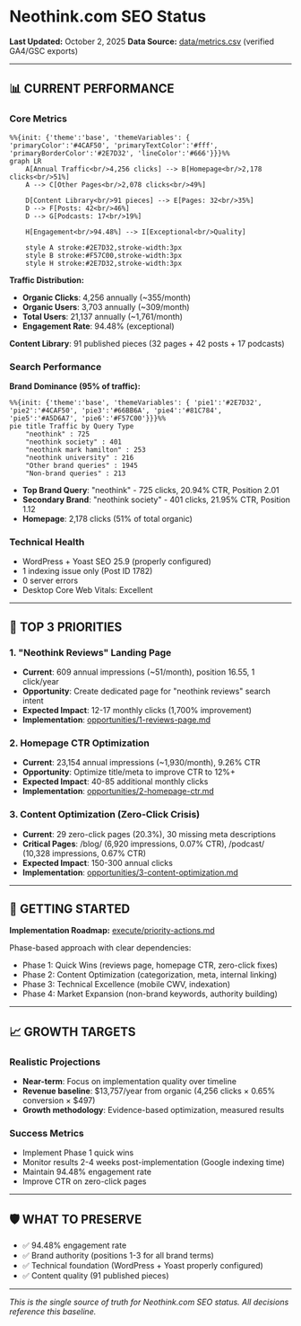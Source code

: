 # Neothink.com SEO Status

**Last Updated:** October 2, 2025
**Data Source:** [data/metrics.csv](data/metrics.csv) (verified GA4/GSC exports)

---

## 📊 CURRENT PERFORMANCE

### Core Metrics
```mermaid
%%{init: {'theme':'base', 'themeVariables': { 'primaryColor':'#4CAF50', 'primaryTextColor':'#fff', 'primaryBorderColor':'#2E7D32', 'lineColor':'#666'}}}%%
graph LR
    A[Annual Traffic<br/>4,256 clicks] --> B[Homepage<br/>2,178 clicks<br/>51%]
    A --> C[Other Pages<br/>2,078 clicks<br/>49%]

    D[Content Library<br/>91 pieces] --> E[Pages: 32<br/>35%]
    D --> F[Posts: 42<br/>46%]
    D --> G[Podcasts: 17<br/>19%]

    H[Engagement<br/>94.48%] --> I[Exceptional<br/>Quality]

    style A stroke:#2E7D32,stroke-width:3px
    style B stroke:#F57C00,stroke-width:3px
    style H stroke:#2E7D32,stroke-width:3px
```

**Traffic Distribution:**
- **Organic Clicks**: 4,256 annually (~355/month)
- **Organic Users**: 3,703 annually (~309/month)
- **Total Users**: 21,137 annually (~1,761/month)
- **Engagement Rate**: 94.48% (exceptional)

**Content Library**: 91 published pieces (32 pages + 42 posts + 17 podcasts)

### Search Performance

**Brand Dominance (95% of traffic):**
```mermaid
%%{init: {'theme':'base', 'themeVariables': { 'pie1':'#2E7D32', 'pie2':'#4CAF50', 'pie3':'#66BB6A', 'pie4':'#81C784', 'pie5':'#A5D6A7', 'pie6':'#F57C00'}}}%%
pie title Traffic by Query Type
    "neothink" : 725
    "neothink society" : 401
    "neothink mark hamilton" : 253
    "neothink university" : 216
    "Other brand queries" : 1945
    "Non-brand queries" : 213
```

- **Top Brand Query**: "neothink" - 725 clicks, 20.94% CTR, Position 2.01
- **Secondary Brand**: "neothink society" - 401 clicks, 21.95% CTR, Position 1.12
- **Homepage**: 2,178 clicks (51% of total organic)

### Technical Health
- WordPress + Yoast SEO 25.9 (properly configured)
- 1 indexing issue only (Post ID 1782)
- 0 server errors
- Desktop Core Web Vitals: Excellent

---

## 🎯 TOP 3 PRIORITIES

### 1. "Neothink Reviews" Landing Page
- **Current**: 609 annual impressions (~51/month), position 16.55, 1 click/year
- **Opportunity**: Create dedicated page for "neothink reviews" search intent
- **Expected Impact**: 12-17 monthly clicks (1,700% improvement)
- **Implementation**: [opportunities/1-reviews-page.md](opportunities/1-reviews-page.md)

### 2. Homepage CTR Optimization
- **Current**: 23,154 annual impressions (~1,930/month), 9.26% CTR
- **Opportunity**: Optimize title/meta to improve CTR to 12%+
- **Expected Impact**: 40-85 additional monthly clicks
- **Implementation**: [opportunities/2-homepage-ctr.md](opportunities/2-homepage-ctr.md)

### 3. Content Optimization (Zero-Click Crisis)
- **Current**: 29 zero-click pages (20.3%), 30 missing meta descriptions
- **Critical Pages**: /blog/ (6,920 impressions, 0.07% CTR), /podcast/ (10,328 impressions, 0.67% CTR)
- **Expected Impact**: 150-300 annual clicks
- **Implementation**: [opportunities/3-content-optimization.md](opportunities/3-content-optimization.md)

---

## 🚀 GETTING STARTED

**Implementation Roadmap:** [execute/priority-actions.md](execute/priority-actions.md)

Phase-based approach with clear dependencies:
- Phase 1: Quick Wins (reviews page, homepage CTR, zero-click fixes)
- Phase 2: Content Optimization (categorization, meta, internal linking)
- Phase 3: Technical Excellence (mobile CWV, indexation)
- Phase 4: Market Expansion (non-brand keywords, authority building)

---

## 📈 GROWTH TARGETS

### Realistic Projections
- **Near-term**: Focus on implementation quality over timeline
- **Revenue baseline**: $13,757/year from organic (4,256 clicks × 0.65% conversion × $497)
- **Growth methodology**: Evidence-based optimization, measured results

### Success Metrics
- Implement Phase 1 quick wins
- Monitor results 2-4 weeks post-implementation (Google indexing time)
- Maintain 94.48% engagement rate
- Improve CTR on zero-click pages

---

## 🛡️ WHAT TO PRESERVE

- ✅ 94.48% engagement rate
- ✅ Brand authority (positions 1-3 for all brand terms)
- ✅ Technical foundation (WordPress + Yoast properly configured)
- ✅ Content quality (91 published pieces)

---

*This is the single source of truth for Neothink.com SEO status. All decisions reference this baseline.*
